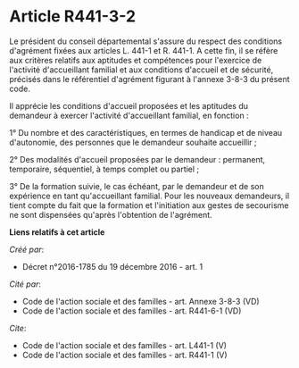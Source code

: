 # Article R441-3-2

Le président du conseil départemental s'assure du respect des conditions d'agrément fixées aux articles L. 441-1 et R. 441-1.
A cette fin, il se réfère aux critères relatifs aux aptitudes et compétences pour l'exercice de l'activité d'accueillant
familial et aux conditions d'accueil et de sécurité, précisés dans le référentiel d'agrément figurant à l'annexe 3-8-3 du
présent code. 

Il apprécie les conditions d'accueil proposées et les aptitudes du demandeur à exercer l'activité d'accueillant familial, en
fonction : 

1° Du nombre et des caractéristiques, en termes de handicap et de niveau d'autonomie, des personnes que le demandeur souhaite
accueillir ; 

2° Des modalités d'accueil proposées par le demandeur : permanent, temporaire, séquentiel, à temps complet ou partiel ; 

3° De la formation suivie, le cas échéant, par le demandeur et de son expérience en tant qu'accueillant familial. Pour les
nouveaux demandeurs, il tient compte du fait que la formation et l'initiation aux gestes de secourisme ne sont dispensées
qu'après l'obtention de l'agrément.

**Liens relatifs à cet article**

_Créé par_:

  - Décret n°2016-1785 du 19 décembre 2016 - art. 1

_Cité par_:

  - Code de l'action sociale et des familles - art. Annexe 3-8-3 (VD)
  - Code de l'action sociale et des familles - art. R441-6-1 (VD)

_Cite_:

  - Code de l'action sociale et des familles - art. L441-1 (V)
  - Code de l'action sociale et des familles - art. R441-1 (V)
